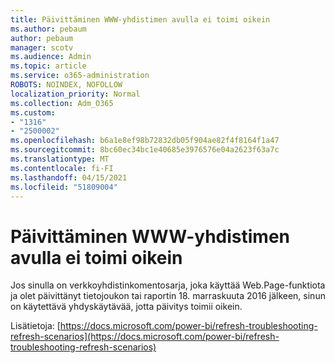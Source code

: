 ```yaml
---
title: Päivittäminen WWW-yhdistimen avulla ei toimi oikein
ms.author: pebaum
author: pebaum
manager: scotv
ms.audience: Admin
ms.topic: article
ms.service: o365-administration
ROBOTS: NOINDEX, NOFOLLOW
localization_priority: Normal
ms.collection: Adm_O365
ms.custom:
- "1316"
- "2500002"
ms.openlocfilehash: b6a1e8ef98b72832db05f904ae82f4f8164f1a47
ms.sourcegitcommit: 8bc60ec34bc1e40685e3976576e04a2623f63a7c
ms.translationtype: MT
ms.contentlocale: fi-FI
ms.lasthandoff: 04/15/2021
ms.locfileid: "51809004"
---
```

# <a name="refresh-using-web-connector-doesnt-work-properly"></a>Päivittäminen WWW-yhdistimen avulla ei toimi oikein

Jos sinulla on verkkoyhdistinkomentosarja, [](https://msdn.microsoft.com/library/mt260924.aspx) joka käyttää Web.Page-funktiota ja olet päivittänyt tietojoukon tai raportin 18. marraskuuta 2016 jälkeen, sinun on käytettävä yhdyskäytävää, jotta päivitys toimii oikein.

Lisätietoja: [https://docs.microsoft.com/power-bi/refresh-troubleshooting-refresh-scenarios](https://docs.microsoft.com/power-bi/refresh-troubleshooting-refresh-scenarios)
